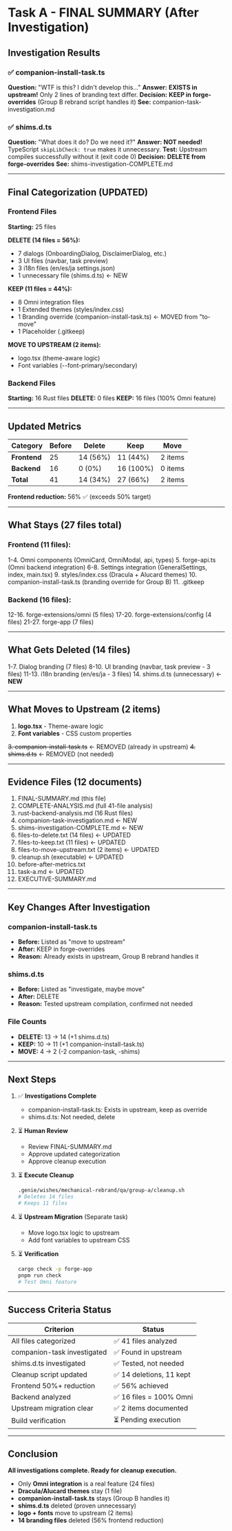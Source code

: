 # Task A - FINAL SUMMARY (After Investigation)

## Investigation Results

### ✅ companion-install-task.ts
**Question:** "WTF is this? I didn't develop this..."
**Answer:** **EXISTS in upstream!** Only 2 lines of branding text differ.
**Decision:** **KEEP in forge-overrides** (Group B rebrand script handles it)
**See:** companion-task-investigation.md

### ✅ shims.d.ts
**Question:** "What does it do? Do we need it?"
**Answer:** **NOT needed!** TypeScript `skipLibCheck: true` makes it unnecessary.
**Test:** Upstream compiles successfully without it (exit code 0)
**Decision:** **DELETE from forge-overrides**
**See:** shims-investigation-COMPLETE.md

---

## Final Categorization (UPDATED)

### Frontend Files

**Starting:** 25 files

**DELETE (14 files = 56%):**
- 7 dialogs (OnboardingDialog, DisclaimerDialog, etc.)
- 3 UI files (navbar, task preview)
- 3 i18n files (en/es/ja settings.json)
- 1 unnecessary file (shims.d.ts) ← NEW

**KEEP (11 files = 44%):**
- 8 Omni integration files
- 1 Extended themes (styles/index.css)
- 1 Branding override (companion-install-task.ts) ← MOVED from "to-move"
- 1 Placeholder (.gitkeep)

**MOVE TO UPSTREAM (2 items):**
- logo.tsx (theme-aware logic)
- Font variables (--font-primary/secondary)

### Backend Files

**Starting:** 16 Rust files
**DELETE:** 0 files
**KEEP:** 16 files (100% Omni feature)

---

## Updated Metrics

| Category | Before | Delete | Keep | Move |
|----------|--------|--------|------|------|
| **Frontend** | 25 | 14 (56%) | 11 (44%) | 2 items |
| **Backend** | 16 | 0 (0%) | 16 (100%) | 0 items |
| **Total** | 41 | 14 (34%) | 27 (66%) | 2 items |

**Frontend reduction:** 56% ✅ (exceeds 50% target)

---

## What Stays (27 files total)

### Frontend (11 files):
1-4. Omni components (OmniCard, OmniModal, api, types)
5. forge-api.ts (Omni backend integration)
6-8. Settings integration (GeneralSettings, index, main.tsx)
9. styles/index.css (Dracula + Alucard themes)
10. companion-install-task.ts (branding override for Group B)
11. .gitkeep

### Backend (16 files):
12-16. forge-extensions/omni (5 files)
17-20. forge-extensions/config (4 files)
21-27. forge-app (7 files)

---

## What Gets Deleted (14 files)

1-7. Dialog branding (7 files)
8-10. UI branding (navbar, task preview - 3 files)
11-13. i18n branding (en/es/ja - 3 files)
14. shims.d.ts (unnecessary) ← **NEW**

---

## What Moves to Upstream (2 items)

1. **logo.tsx** - Theme-aware logic
2. **Font variables** - CSS custom properties

~~3. companion-install-task.ts~~ ← REMOVED (already in upstream)
~~4. shims.d.ts~~ ← REMOVED (not needed)

---

## Evidence Files (12 documents)

1. FINAL-SUMMARY.md (this file)
2. COMPLETE-ANALYSIS.md (full 41-file analysis)
3. rust-backend-analysis.md (16 Rust files)
4. companion-task-investigation.md ← NEW
5. shims-investigation-COMPLETE.md ← NEW
6. files-to-delete.txt (14 files) ← UPDATED
7. files-to-keep.txt (11 files) ← UPDATED
8. files-to-move-upstream.txt (2 items) ← UPDATED
9. cleanup.sh (executable) ← UPDATED
10. before-after-metrics.txt
11. task-a.md ← UPDATED
12. EXECUTIVE-SUMMARY.md

---

## Key Changes After Investigation

### companion-install-task.ts
- **Before:** Listed as "move to upstream"
- **After:** KEEP in forge-overrides
- **Reason:** Already exists in upstream, Group B rebrand handles it

### shims.d.ts
- **Before:** Listed as "investigate, maybe move"
- **After:** DELETE
- **Reason:** Tested upstream compilation, confirmed not needed

### File Counts
- **DELETE:** 13 → 14 (+1 shims.d.ts)
- **KEEP:** 10 → 11 (+1 companion-install-task.ts)
- **MOVE:** 4 → 2 (-2 companion-task, -shims)

---

## Next Steps

1. ✅ **Investigations Complete**
   - companion-install-task.ts: Exists in upstream, keep as override
   - shims.d.ts: Not needed, delete

2. ⏳ **Human Review**
   - Review FINAL-SUMMARY.md
   - Approve updated categorization
   - Approve cleanup execution

3. ⏳ **Execute Cleanup**
   ```bash
   .genie/wishes/mechanical-rebrand/qa/group-a/cleanup.sh
   # Deletes 14 files
   # Keeps 11 files
   ```

4. ⏳ **Upstream Migration** (Separate task)
   - Move logo.tsx logic to upstream
   - Add font variables to upstream CSS

5. ⏳ **Verification**
   ```bash
   cargo check -p forge-app
   pnpm run check
   # Test Omni feature
   ```

---

## Success Criteria Status

| Criterion | Status |
|-----------|--------|
| All files categorized | ✅ 41 files analyzed |
| companion-task investigated | ✅ Found in upstream |
| shims.d.ts investigated | ✅ Tested, not needed |
| Cleanup script updated | ✅ 14 deletions, 11 kept |
| Frontend 50%+ reduction | ✅ 56% achieved |
| Backend analyzed | ✅ 16 files = 100% Omni |
| Upstream migration clear | ✅ 2 items documented |
| Build verification | ⏳ Pending execution |

---

## Conclusion

**All investigations complete. Ready for cleanup execution.**

- Only **Omni integration** is a real feature (24 files)
- **Dracula/Alucard themes** stay (1 file)
- **companion-install-task.ts** stays (Group B handles it)
- **shims.d.ts** deleted (proven unnecessary)
- **logo + fonts** move to upstream (2 items)
- **14 branding files** deleted (56% frontend reduction)
